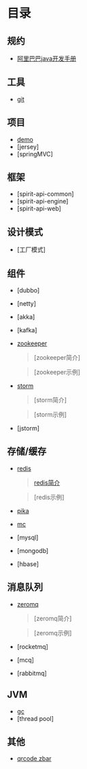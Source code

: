 # 目录

## 规约
* [阿里巴巴java开发手册](https://github.com/spirit-fire/wiki/wiki/Alibaba_develop_guide)

## 工具
* [git](https://github.com/spirit-fire/wiki/wiki/git_tools)

## 项目
* [demo](https://github.com/spirit-fire/demo)
* [jersey]
* [springMVC]

## 框架
* [spirit-api-common]
* [spirit-api-engine]
* [spirit-api-web]

## 设计模式
* [工厂模式]

## 组件
* [dubbo]
* [netty]
* [akka]
* [kafka]
* [zookeeper](https://github.com/spirit-fire/wiki/wiki/storm#1zookeeper安装)
    > [zookeeper简介]

    > [zookeeper示例]
* [storm](https://github.com/spirit-fire/wiki/wiki/storm)
    > [storm简介]

    > [storm示例]
* [jstorm]

## 存储/缓存
* [redis](https://github.com/spirit-fire/wiki/wiki/redis) 
    > [redis简介](https://github.com/spirit-fire/wiki/wiki/redis_introduction)
    
    > [redis示例]
* [pika](https://github.com/spirit-fire/wiki/wiki/pika)
* [mc](https://github.com/spirit-fire/wiki/wiki/mc)
* [mysql]
* [mongodb]
* [hbase]

## 消息队列
* [zeromq](https://github.com/spirit-fire/wiki/wiki/storm#2zeromq安装)
    > [zeromq简介]

    > [zeromq示例]
* [rocketmq]
* [mcq]
* [rabbitmq]

## JVM
* [gc](https://github.com/spirit-fire/wiki/wiki/gc)
* [thread pool]

## 其他
* [qrcode zbar](https://github.com/spirit-fire/wiki/wiki/qrcode_zbar)
